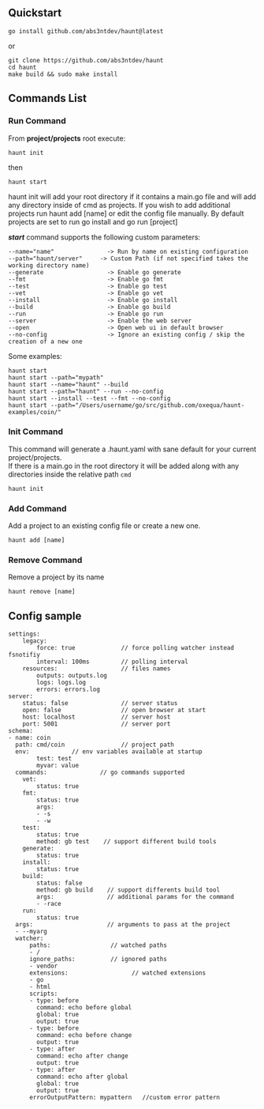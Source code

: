 ## Quickstart
```
go install github.com/abs3ntdev/haunt@latest
```

or

```
git clone https://github.com/abs3ntdev/haunt
cd haunt
make build && sudo make install
```

## Commands List

### Run Command
From **project/projects** root execute:


```
haunt init
```

then

```
haunt start
```

haunt init will add your root directory if it contains a main.go file and will add any directory inside of cmd as projects. If you wish to add additional projects run haunt add [name] or edit the config file manually. By default projects are set to run go install and go run [project]

***start*** command supports the following custom parameters:

    --name="name"               -> Run by name on existing configuration
    --path="haunt/server"     -> Custom Path (if not specified takes the working directory name)
    --generate                  -> Enable go generate
    --fmt                       -> Enable go fmt
    --test                      -> Enable go test
    --vet                       -> Enable go vet
    --install                   -> Enable go install
    --build                     -> Enable go build
    --run                       -> Enable go run
    --server                    -> Enable the web server
    --open                      -> Open web ui in default browser
    --no-config                 -> Ignore an existing config / skip the creation of a new one

Some examples:

    haunt start
    haunt start --path="mypath"
    haunt start --name="haunt" --build
    haunt start --path="haunt" --run --no-config
    haunt start --install --test --fmt --no-config
    haunt start --path="/Users/username/go/src/github.com/oxequa/haunt-examples/coin/"

### Init Command
This command will generate a .haunt.yaml with sane default for your current project/projects.\
If there is a main.go in the root directory it will be added along with any directories inside the relative path `cmd`

    haunt init

### Add Command
Add a project to an existing config file or create a new one.

    haunt add [name]

### Remove Command
Remove a project by its name

    haunt remove [name]


## Config sample

    settings:
        legacy:
            force: true             // force polling watcher instead fsnotifiy
            interval: 100ms         // polling interval
        resources:                  // files names
            outputs: outputs.log
            logs: logs.log
            errors: errors.log
    server:
        status: false               // server status
        open: false                 // open browser at start
        host: localhost             // server host
        port: 5001                  // server port
    schema:
    - name: coin
      path: cmd/coin                // project path
      env:            // env variables available at startup
            test: test
            myvar: value
      commands:               // go commands supported
        vet:
            status: true
        fmt:
            status: true
            args:
            - -s
            - -w
        test:
            status: true
            method: gb test    // support different build tools
        generate:
            status: true
        install:
            status: true
        build:
            status: false
            method: gb build    // support differents build tool
            args:               // additional params for the command
            - -race
        run:
            status: true
      args:                     // arguments to pass at the project
      - --myarg
      watcher:
          paths:                 // watched paths
          - /
          ignore_paths:          // ignored paths
          - vendor
          extensions:                  // watched extensions
          - go
          - html
          scripts:
          - type: before
            command: echo before global
            global: true
            output: true
          - type: before
            command: echo before change
            output: true
          - type: after
            command: echo after change
            output: true
          - type: after
            command: echo after global
            global: true
            output: true
          errorOutputPattern: mypattern   //custom error pattern
